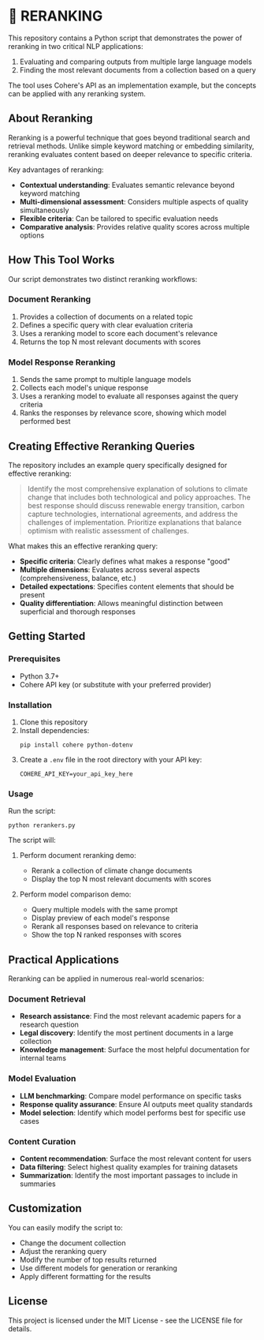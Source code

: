 # 📄 RERANKING

This repository contains a Python script that demonstrates the power of reranking in two critical NLP applications:
1. Evaluating and comparing outputs from multiple large language models
2. Finding the most relevant documents from a collection based on a query

The tool uses Cohere's API as an implementation example, but the concepts can be applied with any reranking system.

## About Reranking

Reranking is a powerful technique that goes beyond traditional search and retrieval methods. Unlike simple keyword matching or embedding similarity, reranking evaluates content based on deeper relevance to specific criteria.

Key advantages of reranking:

- **Contextual understanding**: Evaluates semantic relevance beyond keyword matching
- **Multi-dimensional assessment**: Considers multiple aspects of quality simultaneously
- **Flexible criteria**: Can be tailored to specific evaluation needs
- **Comparative analysis**: Provides relative quality scores across multiple options

## How This Tool Works

Our script demonstrates two distinct reranking workflows:

### Document Reranking
1. Provides a collection of documents on a related topic
2. Defines a specific query with clear evaluation criteria
3. Uses a reranking model to score each document's relevance
4. Returns the top N most relevant documents with scores

### Model Response Reranking
1. Sends the same prompt to multiple language models
2. Collects each model's unique response
3. Uses a reranking model to evaluate all responses against the query criteria
4. Ranks the responses by relevance score, showing which model performed best

## Creating Effective Reranking Queries

The repository includes an example query specifically designed for effective reranking:

> Identify the most comprehensive explanation of solutions to climate change that includes both technological and policy approaches. The best response should discuss renewable energy transition, carbon capture technologies, international agreements, and address the challenges of implementation. Prioritize explanations that balance optimism with realistic assessment of challenges.

What makes this an effective reranking query:

- **Specific criteria**: Clearly defines what makes a response "good"
- **Multiple dimensions**: Evaluates across several aspects (comprehensiveness, balance, etc.)
- **Detailed expectations**: Specifies content elements that should be present
- **Quality differentiation**: Allows meaningful distinction between superficial and thorough responses

## Getting Started

### Prerequisites

- Python 3.7+
- Cohere API key (or substitute with your preferred provider)

### Installation

1. Clone this repository
2. Install dependencies:
   ```
   pip install cohere python-dotenv
   ```
3. Create a `.env` file in the root directory with your API key:
   ```
   COHERE_API_KEY=your_api_key_here
   ```

### Usage

Run the script:
```
python rerankers.py
```

The script will:
1. Perform document reranking demo:
   - Rerank a collection of climate change documents
   - Display the top N most relevant documents with scores
   
2. Perform model comparison demo:
   - Query multiple models with the same prompt
   - Display preview of each model's response
   - Rerank all responses based on relevance to criteria
   - Show the top N ranked responses with scores

## Practical Applications

Reranking can be applied in numerous real-world scenarios:

### Document Retrieval
- **Research assistance**: Find the most relevant academic papers for a research question
- **Legal discovery**: Identify the most pertinent documents in a large collection
- **Knowledge management**: Surface the most helpful documentation for internal teams

### Model Evaluation
- **LLM benchmarking**: Compare model performance on specific tasks
- **Response quality assurance**: Ensure AI outputs meet quality standards
- **Model selection**: Identify which model performs best for specific use cases

### Content Curation
- **Content recommendation**: Surface the most relevant content for users
- **Data filtering**: Select highest quality examples for training datasets
- **Summarization**: Identify the most important passages to include in summaries

## Customization

You can easily modify the script to:
- Change the document collection
- Adjust the reranking query
- Modify the number of top results returned
- Use different models for generation or reranking
- Apply different formatting for the results


## License
This project is licensed under the MIT License - see the LICENSE file for details.